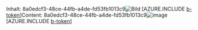 <span data-ttu-id="2f869-101">Inhalt: 8a0edcf3-48ce-44fb-a4de-fd53fb1013c9![Bild](90f87548-9736-45b5-ba95-c72cdef7b962.png)
[AZURE.INCLUDE [b-token](5713d174-e0c8-49b3-a2e5-fffde44d84d4.md)]</span><span class="sxs-lookup"><span data-stu-id="2f869-101">Content: 8a0edcf3-48ce-44fb-a4de-fd53fb1013c9![image](90f87548-9736-45b5-ba95-c72cdef7b962.png)
[AZURE.INCLUDE [b-token](5713d174-e0c8-49b3-a2e5-fffde44d84d4.md)]</span></span>
